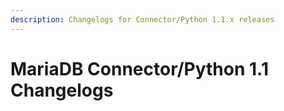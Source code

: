 ```yaml
---
description: Changelogs for Connector/Python 1.1.x releases
---
```


# MariaDB Connector/Python 1.1 Changelogs


